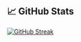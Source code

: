 ## &#x1f4c8; GitHub Stats

[![GitHub Streak](https://github-readme-streak-stats.herokuapp.com?user=peperc22&theme=github-dark-dimmed&hide_border=true&mode=weekly)](https://git.io/streak-stats)

